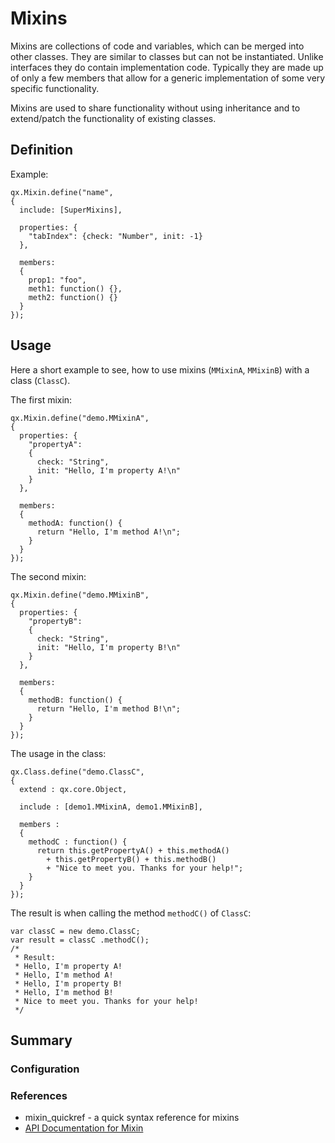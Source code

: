 Mixins
======

Mixins are collections of code and variables, which can be merged into other classes. They are similar to classes but can not be instantiated. Unlike interfaces they do contain implementation code. Typically they are made up of only a few members that allow for a generic implementation of some very specific functionality.

Mixins are used to share functionality without using inheritance and to extend/patch the functionality of existing classes.

Definition
----------

Example:

    qx.Mixin.define("name",
    {
      include: [SuperMixins],

      properties: {
        "tabIndex": {check: "Number", init: -1}
      },

      members:
      {
        prop1: "foo",
        meth1: function() {},
        meth2: function() {}
      }
    });

Usage
-----

Here a short example to see, how to use mixins (`MMixinA`, `MMixinB`) with a class (`ClassC`).

The first mixin:

    qx.Mixin.define("demo.MMixinA",
    {
      properties: {
        "propertyA": 
        {
          check: "String", 
          init: "Hello, I'm property A!\n"
        }
      },

      members:
      {
        methodA: function() {
          return "Hello, I'm method A!\n";    
        }
      }
    });

The second mixin:

    qx.Mixin.define("demo.MMixinB",
    {
      properties: {
        "propertyB": 
        {
          check: "String", 
          init: "Hello, I'm property B!\n"
        }
      },

      members:
      {
        methodB: function() {
          return "Hello, I'm method B!\n";    
        }
      }
    });

The usage in the class:

    qx.Class.define("demo.ClassC", 
    {
      extend : qx.core.Object,

      include : [demo1.MMixinA, demo1.MMixinB],

      members :
      {
        methodC : function() {
          return this.getPropertyA() + this.methodA() 
            + this.getPropertyB() + this.methodB()
            + "Nice to meet you. Thanks for your help!";
        }
      }
    });

The result is when calling the method `methodC()` of `ClassC`:

    var classC = new demo.ClassC;
    var result = classC .methodC();
    /*
     * Result:
     * Hello, I'm property A! 
     * Hello, I'm method A! 
     * Hello, I'm property B! 
     * Hello, I'm method B! 
     * Nice to meet you. Thanks for your help!
     */

Summary
-------

### Configuration

### References

-   mixin\_quickref - a quick syntax reference for mixins
-   [API Documentation for Mixin](http://demo.qooxdoo.org/%{version}/apiviewer/#qx.Mixin)

